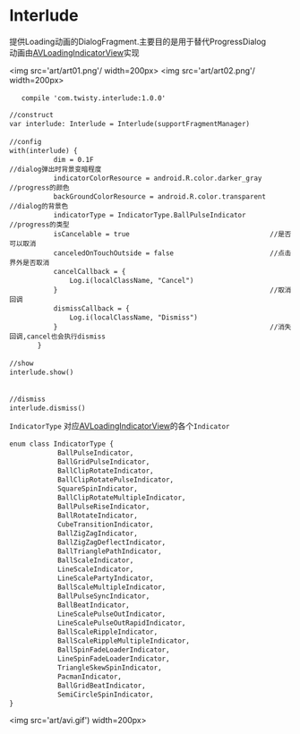 # Interlude

提供Loading动画的DialogFragment.主要目的是用于替代ProgressDialog<br>
动画由[AVLoadingIndicatorView](https://github.com/81813780/AVLoadingIndicatorView)实现



<img src='art/art01.png'/ width=200px> <img src='art/art02.png'/ width=200px>

`    compile 'com.twisty.interlude:1.0.0'
`
```
//construct
var interlude: Interlude = Interlude(supportFragmentManager)

//config
with(interlude) {
           dim = 0.1F                                            //dialog弹出时背景变暗程度
           indicatorColorResource = android.R.color.darker_gray  //progress的颜色
           backGroundColorResource = android.R.color.transparent //dialog的背景色
           indicatorType = IndicatorType.BallPulseIndicator      //progress的类型
           isCancelable = true                                   //是否可以取消
           canceledOnTouchOutside = false                        //点击界外是否取消
           cancelCallback = {
               Log.i(localClassName, "Cancel")
           }                                                     //取消回调
           dismissCallback = {
               Log.i(localClassName, "Dismiss")
           }                                                     //消失回调,cancel也会执行dismiss
       }

//show
interlude.show()


//dismiss
interlude.dismiss()

```


`IndicatorType` 对应[AVLoadingIndicatorView](https://github.com/81813780/AVLoadingIndicatorView)的各个`Indicator`

```
enum class IndicatorType {
            BallPulseIndicator,
            BallGridPulseIndicator,
            BallClipRotateIndicator,
            BallClipRotatePulseIndicator,
            SquareSpinIndicator,
            BallClipRotateMultipleIndicator,
            BallPulseRiseIndicator,
            BallRotateIndicator,
            CubeTransitionIndicator,
            BallZigZagIndicator,
            BallZigZagDeflectIndicator,
            BallTrianglePathIndicator,
            BallScaleIndicator,
            LineScaleIndicator,
            LineScalePartyIndicator,
            BallScaleMultipleIndicator,
            BallPulseSyncIndicator,
            BallBeatIndicator,
            LineScalePulseOutIndicator,
            LineScalePulseOutRapidIndicator,
            BallScaleRippleIndicator,
            BallScaleRippleMultipleIndicator,
            BallSpinFadeLoaderIndicator,
            LineSpinFadeLoaderIndicator,
            TriangleSkewSpinIndicator,
            PacmanIndicator,
            BallGridBeatIndicator,
            SemiCircleSpinIndicator,
}
```
<img src='art/avi.gif') width=200px>
